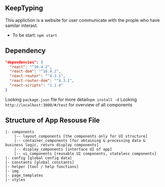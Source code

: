 ## KeepTyping 
This appliction is a website for user communicate with the prople who have samilar interast.
* To be start: `npm start`

## Dependency
``` json
"dependencies": {
  "react": "^16.4.2",
  "react-dom": "^16.4.2",
  "react-router": "^4.3.1",
  "react-router-dom": "^4.3.1",
  "react-scripts": "1.1.4"
}
```
Looking `package.json` file for more detail`npm install -d`
Looking `http://localhost:3000/#/test` for overview of all components

## Structure of App Resouse File
```
|- components
    |-- layout_components [the components only for UI structure] 
    |-- container_components [for obtaining & processing data & business logic, return display components]   
    |-- display_components [interface UI of app]
    |-- ui_components [reusable UI components, stateless components]
|- config [global config data]
|- constants [global constants]
|- helper [tool / help functions]
|- img
|- page_templates
|- styles 
```

